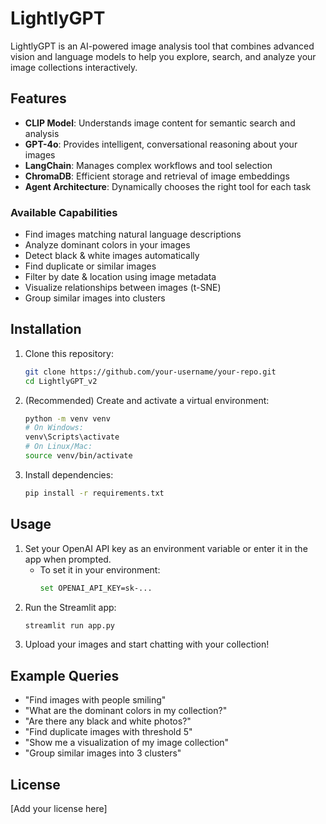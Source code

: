 # LightlyGPT

LightlyGPT is an AI-powered image analysis tool that combines advanced vision and language models to help you explore, search, and analyze your image collections interactively.

## Features

- **CLIP Model**: Understands image content for semantic search and analysis
- **GPT-4o**: Provides intelligent, conversational reasoning about your images
- **LangChain**: Manages complex workflows and tool selection
- **ChromaDB**: Efficient storage and retrieval of image embeddings
- **Agent Architecture**: Dynamically chooses the right tool for each task

### Available Capabilities
- Find images matching natural language descriptions
- Analyze dominant colors in your images
- Detect black & white images automatically
- Find duplicate or similar images
- Filter by date & location using image metadata
- Visualize relationships between images (t-SNE)
- Group similar images into clusters

## Installation

1. Clone this repository:
   ```sh
   git clone https://github.com/your-username/your-repo.git
   cd LightlyGPT_v2
   ```
2. (Recommended) Create and activate a virtual environment:
   ```sh
   python -m venv venv
   # On Windows:
   venv\Scripts\activate
   # On Linux/Mac:
   source venv/bin/activate
   ```
3. Install dependencies:
   ```sh
   pip install -r requirements.txt
   ```

## Usage

1. Set your OpenAI API key as an environment variable or enter it in the app when prompted.
   - To set it in your environment:
     ```sh
     set OPENAI_API_KEY=sk-...
     ```
2. Run the Streamlit app:
   ```sh
   streamlit run app.py
   ```
3. Upload your images and start chatting with your collection!

## Example Queries
- "Find images with people smiling"
- "What are the dominant colors in my collection?"
- "Are there any black and white photos?"
- "Find duplicate images with threshold 5"
- "Show me a visualization of my image collection"
- "Group similar images into 3 clusters"

## License

[Add your license here]
